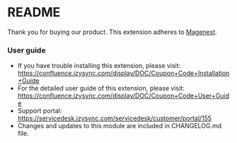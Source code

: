 # README
Thank you for buying our product.
This extension adheres to [Magenest](http://magenest.com/).
 
### User guide
- If you have trouble installing this extension, please visit: https://confluence.izysync.com/display/DOC/Coupon+Code+Installation+Guide
- For the detailed user guide of this extension, please visit: https://confluence.izysync.com/display/DOC/Coupon+Code+User+Guide
- Support portal: https://servicedesk.izysync.com/servicedesk/customer/portal/155
- Changes and updates to this module are included in CHANGELOG.md file.